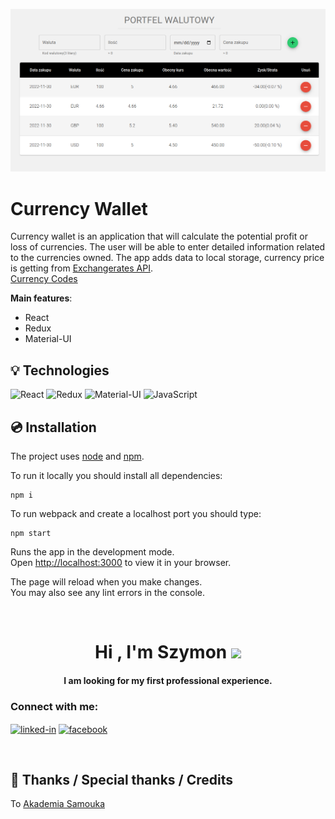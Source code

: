 ![Currency Wallet](./public/desktop.png)


# Currency Wallet

Currency wallet is an application that will calculate the potential profit or loss of currencies. The user will be able to enter detailed information related to the currencies owned. The app adds data to local storage, currency price is getting from [Exchangerates API](https://exchangeratesapi.io/). 
</br>
[Currency Codes](https://www.iban.pl/currency-codes)

**Main features**:
- React
- Redux
- Material-UI
&nbsp;
 
## 💡 Technologies

![React](https://img.shields.io/badge/react-%2320232a.svg?style=for-the-badge&logo=react&logoColor=%2361DAFB)
![Redux](https://img.shields.io/badge/redux-%23593d88.svg?style=for-the-badge&logo=redux&logoColor=white)
![Material-UI](https://img.shields.io/badge/material--ui-2361DAFB?style=for-the-badge&logo=material-ui&logoColor=%2361DAFB)
![JavaScript](https://img.shields.io/badge/javascript-%23323330.svg?style=for-the-badge&logo=javascript&logoColor=%23F7DF1E)
&nbsp;
 
## 💿 Installation

The project uses [node](https://nodejs.org/en/) and [npm](https://www.npmjs.com/). 
&nbsp;

To run it locally you should install all dependencies:

    npm i

To run webpack and create a localhost port you should type:

    npm start
    
Runs the app in the development mode.\
Open [http://localhost:3000](http://localhost:3000) to view it in your browser.

The page will reload when you make changes.\
You may also see any lint errors in the console.
&nbsp;


&nbsp;
 
<h1 align="center">Hi , I'm Szymon <img src="https://media.giphy.com/media/hvRJCLFzcasrR4ia7z/giphy.gif" width="35"></h1>
<h4 align="center">I am looking for my first professional experience.</h4>

 <h3>Connect with me:</h3>

[<img align="center" alt="linked-in" src="https://img.shields.io/badge/linkedin-%230077B5.svg?&style=for-the-badge&logo=linkedin&logoColor=white" />](https://www.linkedin.com/in/sludwikowski) 
[<img align="center" alt="facebook" src="https://img.shields.io/badge/facebook-%231877F2.svg?&style=for-the-badge&logo=facebook&logoColor=white" />](https://www.facebook.com/szymonludwikowskii/)


&nbsp;

## 👏 Thanks / Special thanks / Credits

To  [Akademia Samouka](https://akademiasamouka.pl/) 
